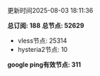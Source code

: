 更新时间2025-08-03 18:11:36

**总订阅: 188**
**总节点: 52629**
- vless节点: 25314
- hysteria2节点: 10

**google ping有效节点: 311**
